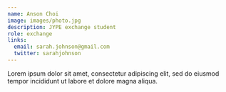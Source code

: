```yaml
---
name: Anson Choi
image: images/photo.jpg
description: JYPE exchange student
role: exchange
links:
  email: sarah.johnson@gmail.com
  twitter: sarahjohnson
---
```


Lorem ipsum dolor sit amet, consectetur adipiscing elit, sed do eiusmod tempor incididunt ut labore et dolore magna aliqua.

